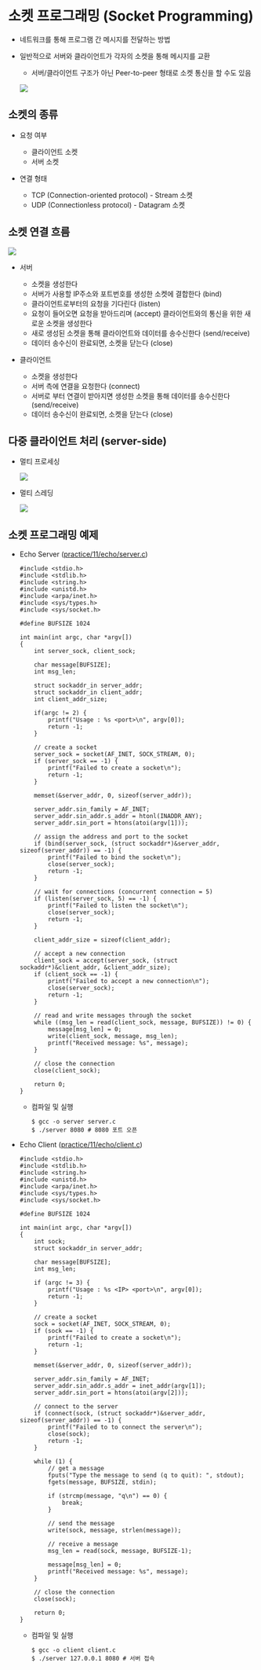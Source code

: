 # 소켓 프로그래밍 (Socket Programming)

- 네트워크를 통해 프로그램 간 메시지를 전달하는 방법
- 일반적으로 서버와 클라이언트가 각자의 소켓을 통해 메시지를 교환

    - 서버/클라이언트 구조가 아닌 Peer-to-peer 형태로 소켓 통신을 할 수도 있음

    ![](https://images.velog.io/images/funnysunny08/post/5e30bb88-cb61-4ed1-a48f-af587b7e0aed/%EB%8B%A4%EC%9A%B4%EB%A1%9C%EB%93%9C.png)

## 소켓의 종류

- 요청 여부
    - 클라이언트 소켓
    - 서버 소켓

- 연결 형태
    - TCP (Connection-oriented protocol) - Stream 소켓
    - UDP (Connectionless protocol) - Datagram 소켓

## 소켓 연결 흐름

![](https://t1.daumcdn.net/cfile/tistory/995C23465C7DD7E30B)

- 서버

    - 소켓을 생성한다
    - 서버가 사용할 IP주소와 포트번호를 생성한 소켓에 결합한다 (bind)
    - 클라이언트로부터의 요청을 기다린다 (listen)
    - 요청이 들어오면 요청을 받아드리며 (accept) 클라이언트와의 통신을 위한 새로운 소켓을 생성한다
    - 새로 생성된 소켓을 통해 클라이언트와 데이터를 송수신한다 (send/receive)
    - 데이터 송수신이 완료되면, 소켓을 닫는다 (close)

- 클라이언트

    - 소켓을 생성한다
    - 서버 측에 연결을 요청한다 (connect)
    - 서버로 부터 연결이 받아지면 생성한 소켓을 통해 데이터를 송수신한다 (send/receive)
    - 데이터 송수신이 완료되면, 소켓을 닫는다 (close)

## 다중 클라이언트 처리 (server-side)

- 멀티 프로세싱

    ![](https://jongmin92.github.io/images/post/2019-02-21/multi_process_server.png)

- 멀티 스레딩

    ![](https://csharpcorner-mindcrackerinc.netdna-ssl.com/UploadFile/433c33/multithreaded-sockets-multithreaded-server-and-working-wit/Images/multithreading7.JPG)

## 소켓 프로그래밍 예제

- Echo Server ([practice/11/echo/server.c](../../practice/11/echo/server.c))

    ```
    #include <stdio.h>
    #include <stdlib.h>
    #include <string.h>
    #include <unistd.h>
    #include <arpa/inet.h>
    #include <sys/types.h>
    #include <sys/socket.h>

    #define BUFSIZE 1024

    int main(int argc, char *argv[])
    {
        int server_sock, client_sock;

        char message[BUFSIZE];
        int msg_len;

        struct sockaddr_in server_addr;
        struct sockaddr_in client_addr;
        int client_addr_size;

        if(argc != 2) {
            printf("Usage : %s <port>\n", argv[0]);
            return -1;
        }

        // create a socket
        server_sock = socket(AF_INET, SOCK_STREAM, 0);
        if (server_sock == -1) {
            printf("Failed to create a socket\n");
            return -1;
        }
    
        memset(&server_addr, 0, sizeof(server_addr));

        server_addr.sin_family = AF_INET;
        server_addr.sin_addr.s_addr = htonl(INADDR_ANY);
        server_addr.sin_port = htons(atoi(argv[1]));

        // assign the address and port to the socket
        if (bind(server_sock, (struct sockaddr*)&server_addr, sizeof(server_addr)) == -1) {
            printf("Failed to bind the socket\n");
            close(server_sock);
            return -1;
        }

        // wait for connections (concurrent connection = 5)
        if (listen(server_sock, 5) == -1) {
            printf("Failed to listen the socket\n");
            close(server_sock);
            return -1;
        }

        client_addr_size = sizeof(client_addr);

        // accept a new connection
        client_sock = accept(server_sock, (struct sockaddr*)&client_addr, &client_addr_size);
        if (client_sock == -1) {
            printf("Failed to accept a new connection\n");
            close(server_sock);
            return -1;
        }

        // read and write messages through the socket
        while ((msg_len = read(client_sock, message, BUFSIZE)) != 0) {
            message[msg_len] = 0;
            write(client_sock, message, msg_len);
            printf("Received message: %s", message);
        }

        // close the connection
        close(client_sock);

        return 0;
    }
    ```

    - 컴파일 및 실행

        ```
        $ gcc -o server server.c
        $ ./server 8080 # 8080 포트 오픈
        ```

- Echo Client ([practice/11/echo/client.c](../../practice/11/echo/client.c))

    ```
    #include <stdio.h>
    #include <stdlib.h>
    #include <string.h>
    #include <unistd.h>
    #include <arpa/inet.h>
    #include <sys/types.h>
    #include <sys/socket.h>

    #define BUFSIZE 1024

    int main(int argc, char *argv[])
    {
        int sock;
        struct sockaddr_in server_addr;

        char message[BUFSIZE];
        int msg_len;

        if (argc != 3) {
            printf("Usage : %s <IP> <port>\n", argv[0]);
            return -1;
        }

        // create a socket
        sock = socket(AF_INET, SOCK_STREAM, 0);
        if (sock == -1) {
            printf("Failed to create a socket\n");
            return -1;
        }

        memset(&server_addr, 0, sizeof(server_addr));

        server_addr.sin_family = AF_INET;
        server_addr.sin_addr.s_addr = inet_addr(argv[1]);
        server_addr.sin_port = htons(atoi(argv[2]));

        // connect to the server
        if (connect(sock, (struct sockaddr*)&server_addr, sizeof(server_addr)) == -1) {
            printf("Failed to to connect the server\n");
            close(sock);
            return -1;
        }

        while (1) {
            // get a message
            fputs("Type the message to send (q to quit): ", stdout);
            fgets(message, BUFSIZE, stdin);

            if (strcmp(message, "q\n") == 0) {
                break;
            }

            // send the message
            write(sock, message, strlen(message));

            // receive a message
            msg_len = read(sock, message, BUFSIZE-1);

            message[msg_len] = 0;
            printf("Received message: %s", message);
        }

        // close the connection
        close(sock);

        return 0;
    }
    ```

    - 컴파일 및 실행

        ```
        $ gcc -o client client.c
        $ ./server 127.0.0.1 8080 # 서버 접속
        ```
